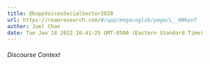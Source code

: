 ```yaml
---
title: @boppVoicesSocialSector2020
url: https://roamresearch.com/#/app/megacoglab/page/L__WNkpnT
author: Joel Chan
date: Tue Jan 18 2022 16:41:25 GMT-0500 (Eastern Standard Time)
---
```




###### Discourse Context


